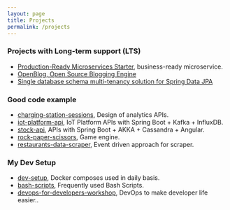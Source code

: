```yaml
---
layout: page
title: Projects
permalink: /projects
---
```


### Projects with Long-term support (LTS)

- [Production-Ready Microservices Starter](https://github.com/mmahmoodictbd/production-ready-microservices-starter), business-ready microservice.
- [OpenBlog, Open Source Blogging Engine](https://github.com/mmahmoodictbd/OpenBlog)
- [Single database schema multi-tenancy solution for Spring Data JPA](https://github.com/ChumbokIT/chumbok-spring-boot-starter-data-jpa-multitenancy)


### Good code example

- [charging-station-sessions](https://github.com/mmahmoodictbd/charging-station-sessions), Design of analytics APIs.
- [iot-platform-api](https://github.com/mmahmoodictbd/iot-platform-api), IoT Platform APIs with Spring Boot + Kafka + InfluxDB.
- [stock-api](https://github.com/mmahmoodictbd/stock-api), APIs with Spring Boot + AKKA + Cassandra + Angular.
- [rock-paper-scissors](https://github.com/mmahmoodictbd/rock-paper-scissors), Game engine.
- [restaurants-data-scraper](https://github.com/mmahmoodictbd/restaurants-data-scraper), Event driven approach for scraper.


### My Dev Setup

- [dev-setup](https://github.com/mmahmoodictbd/dev-setup), Docker composes used in daily basis.
- [bash-scripts](https://github.com/mmahmoodictbd/bash-scripts), Frequently used Bash Scripts.
- [devops-for-developers-workshop](https://github.com/mmahmoodictbd/devops-for-developers-workshop), DevOps to make developer life easier..
